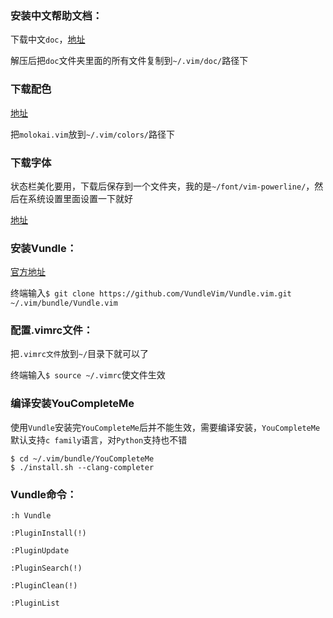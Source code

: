 ### 安装中文帮助文档：

下载中文`doc`，[地址](http://sourceforge.net/projects/vimcdoc/files/vimcdoc/)

解压后把`doc`文件夹里面的所有文件复制到`~/.vim/doc/`路径下

### 下载配色

[地址](https://github.com/tomasr/molokai)

把`molokai.vim`放到`~/.vim/colors/`路径下

### 下载字体

状态栏美化要用，下载后保存到一个文件夹，我的是`~/font/vim-powerline/`，然后在系统设置里面设置一下就好

[地址](https://github.com/iospp/FontForPowerline)

### 安装Vundle：

[官方地址](https://github.com/VundleVim/Vundle.vim)

终端输入`$ git clone https://github.com/VundleVim/Vundle.vim.git ~/.vim/bundle/Vundle.vim`

### 配置.vimrc文件：

把`.vimrc文件`放到`~/`目录下就可以了

终端输入`$ source ~/.vimrc`使文件生效

### 编译安装YouCompleteMe

使用`Vundle`安装完`YouCompleteMe`后并不能生效，需要编译安装，`YouCompleteMe`默认支持`c family`语言，对`Python`支持也不错

```
$ cd ~/.vim/bundle/YouCompleteMe
$ ./install.sh --clang-completer
```

### Vundle命令：
```
:h Vundle

:PluginInstall(!)

:PluginUpdate

:PluginSearch(!)

:PluginClean(!)

:PluginList
```